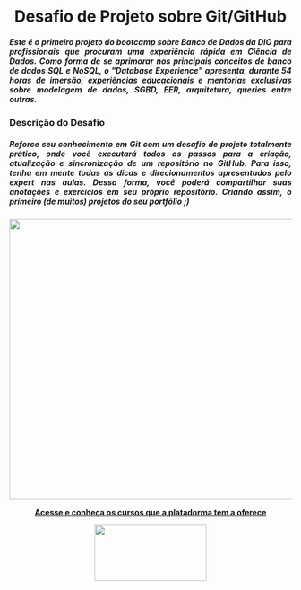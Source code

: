 <h1 align="center">Desafio de Projeto sobre Git/GitHub</h1>

<p>
<!---Sobre o curso--->
<div class="length" align="justify"><h5>Este é o primeiro projeto do  bootcamp sobre Banco de Dados da DIO para profissionais que procuram uma experiência rápida em Ciência de Dados. 
Como forma de se aprimorar nos principais conceitos de banco de dados SQL e NoSQL, o <b><i>"Database Experience"</i></b> apresenta, durante 54 horas de imersão, experiências educacionais e mentorias exclusivas sobre modelagem de dados, SGBD, EER, arquitetura, queries entre outras.
</p></div></h5>

<!---Descrição do Desafio--->
<h3 align="left">Descrição do Desafio</h3>
<div class="length" align="justify"><h5>
Reforce seu conhecimento em Git com um desafio de projeto totalmente prático, onde você executará todos os passos para a criação, atualização e sincronização de um repositório no GitHub. Para isso, tenha em mente todas as dicas e direcionamentos apresentados pelo expert nas aulas. Dessa forma, você poderá compartilhar suas anotações e exercícios em seu próprio repositório. Criando assim, o primeiro (de muitos) projetos do seu portfólio ;)
</p></div></h5>

<div align="center">
<a href="https://www.dio.me">
<img src="https://guiadoestudante.abril.com.br/wp-content/uploads/sites/4/2021/06/Curso-de-programa%C3%A7%C3%A3o.jpg" width="800" height="500">
<b><p>Acesse e conheça os cursos que a platadorma tem a oferece</p></b>

</div>


<div align="center">
<a href="https://www.dio.me">
<img src="https://www.projetodraft.com/wp-content/uploads/2019/12/digital-innovation-one.jpg" width="200" height="100">
</div>
